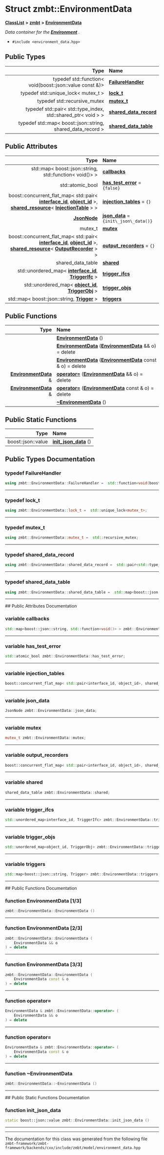 

# Struct zmbt::EnvironmentData



[**ClassList**](annotated.md) **>** [**zmbt**](namespacezmbt.md) **>** [**EnvironmentData**](structzmbt_1_1EnvironmentData.md)



_Data container for the_ [_**Environment**_](classzmbt_1_1Environment.md) _._

* `#include <environment_data.hpp>`

















## Public Types

| Type | Name |
| ---: | :--- |
| typedef std::function&lt; void(boost::json::value const  &)&gt; | [**FailureHandler**](#typedef-failurehandler)  <br> |
| typedef std::unique\_lock&lt; mutex\_t &gt; | [**lock\_t**](#typedef-lock_t)  <br> |
| typedef std::recursive\_mutex | [**mutex\_t**](#typedef-mutex_t)  <br> |
| typedef std::pair&lt; std::type\_index, std::shared\_ptr&lt; void &gt; &gt; | [**shared\_data\_record**](#typedef-shared_data_record)  <br> |
| typedef std::map&lt; boost::json::string, shared\_data\_record &gt; | [**shared\_data\_table**](#typedef-shared_data_table)  <br> |




## Public Attributes

| Type | Name |
| ---: | :--- |
|  std::map&lt; boost::json::string, std::function&lt; void()&gt; &gt; | [**callbacks**](#variable-callbacks)  <br> |
|  std::atomic\_bool | [**has\_test\_error**](#variable-has_test_error)   = `{false}`<br> |
|  boost::concurrent\_flat\_map&lt; std::pair&lt; [**interface\_id**](classzmbt_1_1interface__id.md), [**object\_id**](classzmbt_1_1object__id.md) &gt;, [**shared\_resource**](classzmbt_1_1shared__resource.md)&lt; [**InjectionTable**](classzmbt_1_1InjectionTable.md) &gt; &gt; | [**injection\_tables**](#variable-injection_tables)   = `{}`<br> |
|  [**JsonNode**](classzmbt_1_1JsonNode.md) | [**json\_data**](#variable-json_data)   = `{init\_json\_data()}`<br> |
|  mutex\_t | [**mutex**](#variable-mutex)  <br> |
|  boost::concurrent\_flat\_map&lt; std::pair&lt; [**interface\_id**](classzmbt_1_1interface__id.md), [**object\_id**](classzmbt_1_1object__id.md) &gt;, [**shared\_resource**](classzmbt_1_1shared__resource.md)&lt; [**OutputRecorder**](classzmbt_1_1OutputRecorder.md) &gt; &gt; | [**output\_recorders**](#variable-output_recorders)   = `{}`<br> |
|  shared\_data\_table | [**shared**](#variable-shared)  <br> |
|  std::unordered\_map&lt; [**interface\_id**](classzmbt_1_1interface__id.md), [**TriggerIfc**](classzmbt_1_1TriggerIfc.md) &gt; | [**trigger\_ifcs**](#variable-trigger_ifcs)  <br> |
|  std::unordered\_map&lt; [**object\_id**](classzmbt_1_1object__id.md), [**TriggerObj**](classzmbt_1_1TriggerObj.md) &gt; | [**trigger\_objs**](#variable-trigger_objs)  <br> |
|  std::map&lt; boost::json::string, [**Trigger**](classzmbt_1_1Trigger.md) &gt; | [**triggers**](#variable-triggers)  <br> |
















## Public Functions

| Type | Name |
| ---: | :--- |
|   | [**EnvironmentData**](#function-environmentdata-13) () <br> |
|   | [**EnvironmentData**](#function-environmentdata-23) ([**EnvironmentData**](structzmbt_1_1EnvironmentData.md) && o) = delete<br> |
|   | [**EnvironmentData**](#function-environmentdata-33) ([**EnvironmentData**](structzmbt_1_1EnvironmentData.md) const & o) = delete<br> |
|  [**EnvironmentData**](structzmbt_1_1EnvironmentData.md) & | [**operator=**](#function-operator) ([**EnvironmentData**](structzmbt_1_1EnvironmentData.md) && o) = delete<br> |
|  [**EnvironmentData**](structzmbt_1_1EnvironmentData.md) & | [**operator=**](#function-operator_1) ([**EnvironmentData**](structzmbt_1_1EnvironmentData.md) const & o) = delete<br> |
|   | [**~EnvironmentData**](#function-environmentdata) () <br> |


## Public Static Functions

| Type | Name |
| ---: | :--- |
|  boost::json::value | [**init\_json\_data**](#function-init_json_data) () <br> |


























## Public Types Documentation




### typedef FailureHandler 

```C++
using zmbt::EnvironmentData::FailureHandler =  std::function<void(boost::json::value const&)>;
```




<hr>



### typedef lock\_t 

```C++
using zmbt::EnvironmentData::lock_t =  std::unique_lock<mutex_t>;
```




<hr>



### typedef mutex\_t 

```C++
using zmbt::EnvironmentData::mutex_t =  std::recursive_mutex;
```




<hr>



### typedef shared\_data\_record 

```C++
using zmbt::EnvironmentData::shared_data_record =  std::pair<std::type_index, std::shared_ptr<void> >;
```




<hr>



### typedef shared\_data\_table 

```C++
using zmbt::EnvironmentData::shared_data_table =  std::map<boost::json::string, shared_data_record>;
```




<hr>
## Public Attributes Documentation




### variable callbacks 

```C++
std::map<boost::json::string, std::function<void()> > zmbt::EnvironmentData::callbacks;
```




<hr>



### variable has\_test\_error 

```C++
std::atomic_bool zmbt::EnvironmentData::has_test_error;
```




<hr>



### variable injection\_tables 

```C++
boost::concurrent_flat_map< std::pair<interface_id, object_id>, shared_resource<InjectionTable> > zmbt::EnvironmentData::injection_tables;
```




<hr>



### variable json\_data 

```C++
JsonNode zmbt::EnvironmentData::json_data;
```




<hr>



### variable mutex 

```C++
mutex_t zmbt::EnvironmentData::mutex;
```




<hr>



### variable output\_recorders 

```C++
boost::concurrent_flat_map< std::pair<interface_id, object_id>, shared_resource<OutputRecorder> > zmbt::EnvironmentData::output_recorders;
```




<hr>



### variable shared 

```C++
shared_data_table zmbt::EnvironmentData::shared;
```




<hr>



### variable trigger\_ifcs 

```C++
std::unordered_map<interface_id, TriggerIfc> zmbt::EnvironmentData::trigger_ifcs;
```




<hr>



### variable trigger\_objs 

```C++
std::unordered_map<object_id, TriggerObj> zmbt::EnvironmentData::trigger_objs;
```




<hr>



### variable triggers 

```C++
std::map<boost::json::string, Trigger> zmbt::EnvironmentData::triggers;
```




<hr>
## Public Functions Documentation




### function EnvironmentData [1/3]

```C++
zmbt::EnvironmentData::EnvironmentData () 
```




<hr>



### function EnvironmentData [2/3]

```C++
zmbt::EnvironmentData::EnvironmentData (
    EnvironmentData && o
) = delete
```




<hr>



### function EnvironmentData [3/3]

```C++
zmbt::EnvironmentData::EnvironmentData (
    EnvironmentData const & o
) = delete
```




<hr>



### function operator= 

```C++
EnvironmentData & zmbt::EnvironmentData::operator= (
    EnvironmentData && o
) = delete
```




<hr>



### function operator= 

```C++
EnvironmentData & zmbt::EnvironmentData::operator= (
    EnvironmentData const & o
) = delete
```




<hr>



### function ~EnvironmentData 

```C++
zmbt::EnvironmentData::~EnvironmentData () 
```




<hr>
## Public Static Functions Documentation




### function init\_json\_data 

```C++
static boost::json::value zmbt::EnvironmentData::init_json_data () 
```




<hr>

------------------------------
The documentation for this class was generated from the following file `zmbt-framework/zmbt-framework/backends/cxx/include/zmbt/model/environment_data.hpp`

